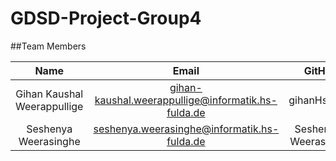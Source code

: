 # GDSD-Project-Group4

##Team Members

| Name | Email | GitHub |
| :---:         | :---:          | :---:          |
| Gihan Kaushal Weerappullige         | gihan-kaushal.weerappullige@informatik.hs-fulda.de             | gihanHsFulda  |
| Seshenya Weerasinghe         | seshenya.weerasinghe@informatik.hs-fulda.de       | Seshenya-Weerasinghe |

